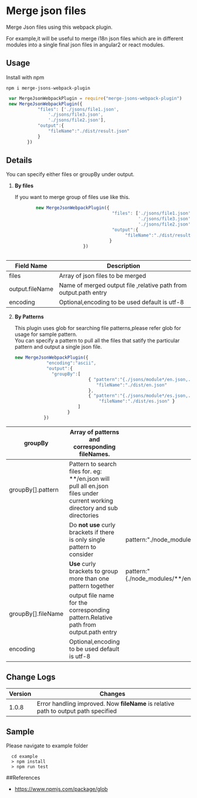 # Merge json files

Merge Json files using this webpack plugin.

For example,it will be useful to
merge i18n json files which are in different modules into a single
final json files in angular2 or react modules.

 

 
## Usage

Install with npm

```
npm i merge-jsons-webpack-plugin
```

```javascript
 var MergeJsonWebpackPlugin = require("merge-jsons-webpack-plugin")
 new MergeJsonWebpackPlugin({
            "files": ['./jsons/file1.json',
                './jsons/file3.json',
                './jsons/file2.json'],
            "output":{
                "fileName":"./dist/result.json"
            }
        })
```

## Details
  You can specify either files or  groupBy under output.
  
  1. **By files**
  
       If you want to merge group of files use like this.
      
       ````javascript
               new MergeJsonWebpackPlugin({                                           
                                            "files": ['./jsons/file1.json',  
                                                      './jsons/file3.json',                                                
                                                      './jsons/file2.json'],
                                            "output":{
                                                 "fileName":"./dist/result.json"                         
                                           }
                                 })
                            
       ````
       
       
   | Field Name      	| Description                      	|
   |-----------------	|----------------------------------	|
   | files           	| Array of json files to be merged 	|
   | output.fileName 	| Name of merged output file ,relative path from output.path entry      	|
   | encoding       	| Optional,encoding to be used default is utf-8	|        
        
      
  2. **By Patterns** 
       
       This plugin uses glob for searching file patterns,please refer glob for usage for sample pattern.               
                  You can specify a pattern to pull all the files that satify the particular pattern and output a single json file.
                  
       ````javascript
       new MergeJsonWebpackPlugin({
                   "encoding":"ascii",
                   "output":{
                     "groupBy":[
                                   { "pattern":"{./jsons/module*/en.json,./jsons/file1.json}", 
                                      "fileName":"./dist/en.json" 
                                   },
                                   { "pattern":"{./jsons/module*/es.json,./jsons/file2.json}", 
                                       "fileName":"./dist/es.json" }
                               ]        
                           }
                  })  
     ````
   
   
| groupBy            | Array of patterns and corresponding fileNames.                                                                              |                                                                 |
|--------------------|-----------------------------------------------------------------------------------------------------------------------------|-----------------------------------------------------------------|
| groupBy[].pattern  | Pattern to search files for. eg: **/en.json will pull all en.json files under current working directory and sub directories |                                                                 |
|                    | Do **not use** curly brackets if there is only single pattern to consider                                                   | pattern:"./node_modules/**/en.json"                             |
|                    | **Use** curly brackets to group more than one pattern together                                                              | pattern:"{./node_modules/**/en.json,./src/assets/i18n/en.json}" |
| groupBy[].fileName | output file name for the corresponding pattern.Relative path from output.path entry                                                                             |                                                                 |
| encoding      	| Optional,encoding to be used default is utf-8	|       |

## Change Logs   
   
   | Version      	    | Changes                           |
   |--------------------|-----------------------------------|
   | 1.0.8           	| Error handling improved. Now **fileName** is relative path to output path specified 	|
    
        

## Sample
  Please navigate to example folder
 
 ```
   cd example
   > npm install
   > npm run test

```

##References

 - https://www.npmjs.com/package/glob
